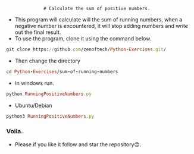                   # Calculate the sum of positive numbers.
- This program will calculate will the sum of running numbers, when a negative number is encountered, it will stop adding numbers and write out the final result.
- To use the program, clone it using the command below.

```ruby
git clone https://github.com/zenoftech/Python-Exercises.git/
```
- Then change the directory 
```ruby 
cd Python-Exercises/sum-of-running-numbers
```
- In windows run.
```ruby
python RunningPositiveNumbers.py 
```
- Ubuntu/Debian
```ruby
python3 RunningPositiveNumbers.py 
```

### Voila. 

- Please if you like it follow and star the repository😊.
